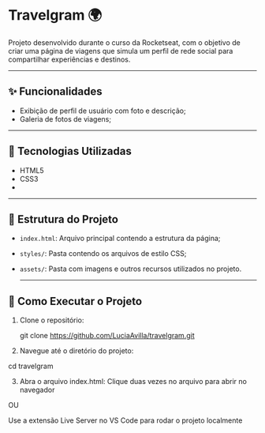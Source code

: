 # Travelgram 🌍

Projeto desenvolvido durante o curso da Rocketseat, com o objetivo de criar uma página de viagens que simula um perfil de rede social para compartilhar experiências e destinos.

---

## ✨ Funcionalidades

- Exibição de perfil de usuário com foto e descrição;
- Galeria de fotos de viagens;

---

## 🚀 Tecnologias Utilizadas

- HTML5  
- CSS3
- 
---
## 📁 Estrutura do Projeto

- `index.html`: Arquivo principal contendo a estrutura da página;
- `styles/`: Pasta contendo os arquivos de estilo CSS;
- `assets/`: Pasta com imagens e outros recursos utilizados no projeto.

  ---

## 📌 Como Executar o Projeto

1. Clone o repositório:
  
   git clone https://github.com/LuciaAvilla/travelgram.git

2. Navegue até o diretório do projeto:

cd travelgram

3. Abra o arquivo index.html:
Clique duas vezes no arquivo para abrir no navegador

OU

Use a extensão Live Server no VS Code para rodar o projeto localmente
